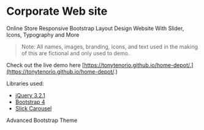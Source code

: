 # Corporate Web site

Online Store Responsive Bootstrap Layout Design Website With Slider, Icons, Typography and More

> Note: All names, images, branding, icons, and text used in the making of this are fictional and only used to demo.

Check out the live demo here [https://tonytenorio.github.io/home-depot/.](https://tonytenorio.github.io/home-depot/.)

Libraries used:

- [jQuery 3.2.1](http://jquery.com/)
- [Bootstrap 4](https://v4-alpha.getbootstrap.com/)
- [Slick Carousel](https://kenwheeler.github.io/slick/)

Advanced Bootstrap Theme